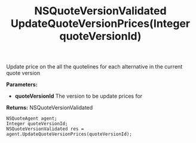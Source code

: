 ﻿---
uid: crmscript_ref_NSQuoteAgent_UpdateQuoteVersionPrices
title: NSQuoteVersionValidated UpdateQuoteVersionPrices(Integer quoteVersionId)
intellisense: NSQuoteAgent.UpdateQuoteVersionPrices
keywords: NSQuoteAgent, UpdateQuoteVersionPrices
so.topic: reference
---

Update price on the all the quotelines for each alternative in the current quote version

**Parameters:**
 - **quoteVersionId** The version to be update prices for

**Returns:** NSQuoteVersionValidated

```crmscript
NSQuoteAgent agent;
Integer quoteVersionId;
NSQuoteVersionValidated res = agent.UpdateQuoteVersionPrices(quoteVersionId);
```

